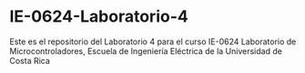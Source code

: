 # IE-0624-Laboratorio-4
Este es el repositorio del Laboratorio 4 para el curso IE-0624 Laboratorio de Microcontroladores, Escuela de Ingeniería Eléctrica de la Universidad de Costa Rica

